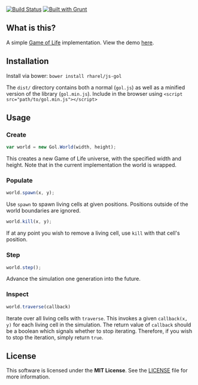 [![Build Status](https://travis-ci.org/rharel/js-gol.svg)](https://travis-ci.org/rharel/js-gol)
[![Built with Grunt](https://cdn.gruntjs.com/builtwith.png)](http://gruntjs.com)

## What is this?

A simple [Game of Life](https://en.wikipedia.org/wiki/Conway's_Game_of_Life) implementation. View the demo [here](https://rharel.github.io/js-gol).


## Installation

Install via bower: `bower install rharel/js-gol`

The `dist/` directory contains both a normal (`gol.js`) as well as a minified version of the library (`gol.min.js`).
Include in the browser using `<script src="path/to/gol.min.js"></script>`


## Usage


### Create
```javascript
var world = new Gol.World(width, height);
```

This creates a new Game of Life universe, with the specified width and height. Note that in the current implementation the world is wrapped.


### Populate
```javascript
world.spawn(x, y);
```

Use `spawn` to spawn living cells at given positions. Positions outside of the world boundaries are ignored.

```javascript
world.kill(x, y);
```

If at any point you wish to remove a living cell, use `kill` with that cell's position.


### Step

```javascript
world.step();
```

Advance the simulation one generation into the future.


### Inspect

```javascript
world.traverse(callback)
```

Iterate over all living cells with `traverse`. This invokes a given `callback(x, y)` for each living cell in the simulation. The return value of `callback` should be a boolean which signals whether to stop iterating. Therefore, if you wish to stop the iteration, simply return `true`.


## License

This software is licensed under the **MIT License**. See the [LICENSE](LICENSE.txt) file for more information.
